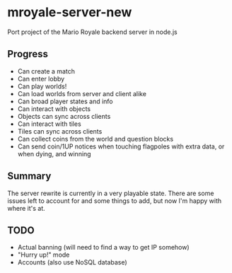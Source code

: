 # mroyale-server-new
Port project of the Mario Royale backend server in node.js
## Progress
- Can create a match
- Can enter lobby
- Can play worlds!
- Can load worlds from server and client alike
- Can broad player states and info
- Can interact with objects
- Objects can sync across clients
- Can interact with tiles
- Tiles can sync across clients
- Can collect coins from the world and question blocks
- Can send coin/1UP notices when touching flagpoles with extra data, or when dying, and winning
## Summary
The server rewrite is currently in a very playable state. There are some issues left to account for and some things to add, but now I'm happy with where it's at.
## TODO
- Actual banning (will need to find a way to get IP somehow)
- "Hurry up!" mode
- Accounts (also use NoSQL database)